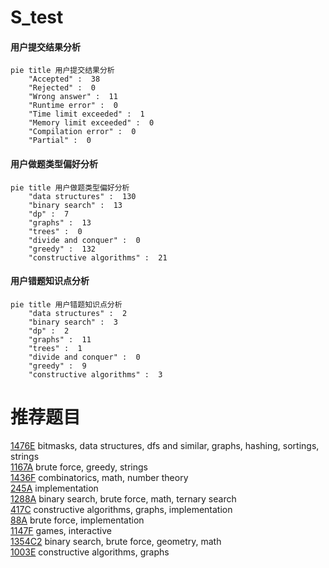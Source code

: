 # S_test

<!-- tabs:start -->



#### **用户提交结果分析**

```mermaid
pie title 用户提交结果分析
    "Accepted" :  38
    "Rejected" :  0
    "Wrong answer" :  11
    "Runtime error" :  0
    "Time limit exceeded" :  1
    "Memory limit exceeded" :  0
    "Compilation error" :  0
    "Partial" :  0
```

#### **用户做题类型偏好分析**

```mermaid
pie title 用户做题类型偏好分析
    "data structures" :  130
    "binary search" :  13
    "dp" :  7
    "graphs" :  13
    "trees" :  0
    "divide and conquer" :  0
    "greedy" :  132
    "constructive algorithms" :  21
```
#### **用户错题知识点分析**

```mermaid
pie title 用户错题知识点分析
    "data structures" :  2
    "binary search" :  3
    "dp" :  2
    "graphs" :  11
    "trees" :  1
    "divide and conquer" :  0
    "greedy" :  9
    "constructive algorithms" :  3
```



<!-- tabs:end -->
# 推荐题目
[1476E](https://codeforces.com/contest/1476/problem/E)		bitmasks,
                        data structures,
                        dfs and similar,
                        graphs,
                        hashing,
                        sortings,
                        strings		  
[1167A](https://codeforces.com/contest/1167/problem/A)		brute force,
                        greedy,
                        strings		  
[1436F](https://codeforces.com/contest/1436/problem/F)		combinatorics,
                        math,
                        number theory		  
[245A](https://codeforces.com/contest/245/problem/A)		implementation		  
[1288A](https://codeforces.com/contest/1288/problem/A)		binary search,
                        brute force,
                        math,
                        ternary search		  
[417C](https://codeforces.com/contest/417/problem/C)		constructive algorithms,
                        graphs,
                        implementation		  
[88A](https://codeforces.com/contest/88/problem/A)		brute force,
                        implementation		  
[1147F](https://codeforces.com/contest/1147/problem/F)		games,
                        interactive		  
[1354C2](https://codeforces.com/contest/1354C/problem/2)		binary search,
                        brute force,
                        geometry,
                        math		  
[1003E](https://codeforces.com/contest/1003/problem/E)		constructive algorithms,
                        graphs		  

